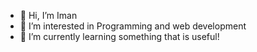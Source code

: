 - 👋 Hi, I’m Iman
- 👀 I’m interested in Programming and web development
- 🌱 I’m currently learning something that is useful! 
